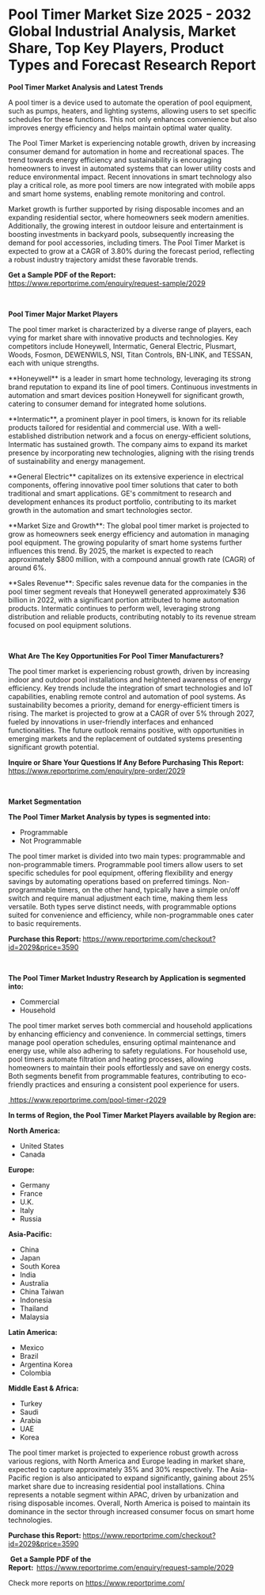 <p><h1>Pool Timer Market Size 2025 - 2032 Global Industrial Analysis, Market Share, Top Key Players, Product Types and Forecast Research Report</h1></p><p><strong>Pool Timer Market Analysis and Latest Trends</strong></p>
<p><p>A pool timer is a device used to automate the operation of pool equipment, such as pumps, heaters, and lighting systems, allowing users to set specific schedules for these functions. This not only enhances convenience but also improves energy efficiency and helps maintain optimal water quality.</p><p>The Pool Timer Market is experiencing notable growth, driven by increasing consumer demand for automation in home and recreational spaces. The trend towards energy efficiency and sustainability is encouraging homeowners to invest in automated systems that can lower utility costs and reduce environmental impact. Recent innovations in smart technology also play a critical role, as more pool timers are now integrated with mobile apps and smart home systems, enabling remote monitoring and control.</p><p>Market growth is further supported by rising disposable incomes and an expanding residential sector, where homeowners seek modern amenities. Additionally, the growing interest in outdoor leisure and entertainment is boosting investments in backyard pools, subsequently increasing the demand for pool accessories, including timers. The Pool Timer Market is expected to grow at a CAGR of 3.80% during the forecast period, reflecting a robust industry trajectory amidst these favorable trends.</p></p>
<p><strong>Get a Sample PDF of the Report:&nbsp;</strong> <a href="https://www.reportprime.com/enquiry/request-sample/2029?utm_campaign=2799&utm_medium=2&utm_source=Github&utm_content=ia&utm_term=18032025&utm_id=pool-timer">https://www.reportprime.com/enquiry/request-sample/2029</a></p>
<p>&nbsp;</p>
<p><strong>Pool Timer Major Market Players</strong></p>
<p><p>The pool timer market is characterized by a diverse range of players, each vying for market share with innovative products and technologies. Key competitors include Honeywell, Intermatic, General Electric, Plusmart, Woods, Fosmon, DEWENWILS, NSI, Titan Controls, BN-LINK, and TESSAN, each with unique strengths.</p><p>**Honeywell** is a leader in smart home technology, leveraging its strong brand reputation to expand its line of pool timers. Continuous investments in automation and smart devices position Honeywell for significant growth, catering to consumer demand for integrated home solutions.</p><p>**Intermatic**, a prominent player in pool timers, is known for its reliable products tailored for residential and commercial use. With a well-established distribution network and a focus on energy-efficient solutions, Intermatic has sustained growth. The company aims to expand its market presence by incorporating new technologies, aligning with the rising trends of sustainability and energy management.</p><p>**General Electric** capitalizes on its extensive experience in electrical components, offering innovative pool timer solutions that cater to both traditional and smart applications. GE's commitment to research and development enhances its product portfolio, contributing to its market growth in the automation and smart technologies sector.</p><p>**Market Size and Growth**: The global pool timer market is projected to grow as homeowners seek energy efficiency and automation in managing pool equipment. The growing popularity of smart home systems further influences this trend. By 2025, the market is expected to reach approximately $800 million, with a compound annual growth rate (CAGR) of around 6%.</p><p>**Sales Revenue**: Specific sales revenue data for the companies in the pool timer segment reveals that Honeywell generated approximately $36 billion in 2022, with a significant portion attributed to home automation products. Intermatic continues to perform well, leveraging strong distribution and reliable products, contributing notably to its revenue stream focused on pool equipment solutions.</p></p>
<p>&nbsp;</p>
<p><strong>What Are The Key Opportunities For Pool Timer Manufacturers?</strong></p>
<p><p>The pool timer market is experiencing robust growth, driven by increasing indoor and outdoor pool installations and heightened awareness of energy efficiency. Key trends include the integration of smart technologies and IoT capabilities, enabling remote control and automation of pool systems. As sustainability becomes a priority, demand for energy-efficient timers is rising. The market is projected to grow at a CAGR of over 5% through 2027, fueled by innovations in user-friendly interfaces and enhanced functionalities. The future outlook remains positive, with opportunities in emerging markets and the replacement of outdated systems presenting significant growth potential.</p></p>
<p><strong>Inquire or Share Your Questions If Any Before Purchasing This Report:</strong> <a href="https://www.reportprime.com/enquiry/pre-order/2029?utm_campaign=2799&utm_medium=2&utm_source=Github&utm_content=ia&utm_term=18032025&utm_id=pool-timer">https://www.reportprime.com/enquiry/pre-order/2029</a></p>
<p>&nbsp;</p>
<p><strong>Market Segmentation</strong></p>
<p><strong>The Pool Timer Market Analysis by types is segmented into:</strong></p>
<p><ul><li>Programmable</li><li>Not Programmable</li></ul></p>
<p><p>The pool timer market is divided into two main types: programmable and non-programmable timers. Programmable pool timers allow users to set specific schedules for pool equipment, offering flexibility and energy savings by automating operations based on preferred timings. Non-programmable timers, on the other hand, typically have a simple on/off switch and require manual adjustment each time, making them less versatile. Both types serve distinct needs, with programmable options suited for convenience and efficiency, while non-programmable ones cater to basic requirements.</p></p>
<p><strong>Purchase this Report:&nbsp;</strong><a href="https://www.reportprime.com/checkout?id=2029&price=3590&utm_campaign=2799&utm_medium=2&utm_source=Github&utm_content=ia&utm_term=18032025&utm_id=pool-timer">https://www.reportprime.com/checkout?id=2029&price=3590</a></p>
<p>&nbsp;</p>
<p><strong>The Pool Timer Market Industry Research by Application is segmented into:</strong></p>
<p><ul><li>Commercial</li><li>Household</li></ul></p>
<p><p>The pool timer market serves both commercial and household applications by enhancing efficiency and convenience. In commercial settings, timers manage pool operation schedules, ensuring optimal maintenance and energy use, while also adhering to safety regulations. For household use, pool timers automate filtration and heating processes, allowing homeowners to maintain their pools effortlessly and save on energy costs. Both segments benefit from programmable features, contributing to eco-friendly practices and ensuring a consistent pool experience for users.</p></p>
<p><a href="https://www.reportprime.com/pool-timer-r2029?utm_campaign=2799&utm_medium=2&utm_source=Github&utm_content=ia&utm_term=18032025&utm_id=pool-timer">&nbsp;https://www.reportprime.com/pool-timer-r2029</a></p>
<p><strong>In terms of Region, the Pool Timer Market Players available by Region are:</strong></p>
<p>
    <p> <strong> North America: </strong>
        <ul>
            <li>United States</li>
            <li>Canada</li>
        </ul>
        </p> 
    <p> <strong> Europe: </strong>
        <ul>
            <li>Germany</li>
            <li>France</li>
            <li>U.K.</li>
            <li>Italy</li>
            <li>Russia</li>
        </ul>
        </p> 
    <p> <strong> Asia-Pacific: </strong>
        <ul>
            <li>China</li>
            <li>Japan</li>
            <li>South Korea</li>
            <li>India</li>
            <li>Australia</li>
            <li>China Taiwan</li>
            <li>Indonesia</li>
            <li>Thailand</li>
            <li>Malaysia</li>
        </ul>
        </p> 
    <p> <strong> Latin America: </strong>
        <ul>
            <li>Mexico</li>
            <li>Brazil</li>
            <li>Argentina Korea</li>
            <li>Colombia</li>
        </ul>
        </p> 
    <p> <strong> Middle East & Africa: </strong>
        <ul>
            <li>Turkey</li>
            <li>Saudi</li>
            <li>Arabia</li>
            <li>UAE</li>
            <li>Korea</li>
        </ul>
    </p>
    </p>
<p><p>The pool timer market is projected to experience robust growth across various regions, with North America and Europe leading in market share, expected to capture approximately 35% and 30% respectively. The Asia-Pacific region is also anticipated to expand significantly, gaining about 25% market share due to increasing residential pool installations. China represents a notable segment within APAC, driven by urbanization and rising disposable incomes. Overall, North America is poised to maintain its dominance in the sector through increased consumer focus on smart home technologies.</p></p>
<p><strong>Purchase this Report: </strong><a href="https://www.reportprime.com/checkout?id=2029&price=3590&utm_campaign=2799&utm_medium=2&utm_source=Github&utm_content=ia&utm_term=18032025&utm_id=pool-timer">https://www.reportprime.com/checkout?id=2029&price=3590</a></p>
<p>&nbsp;<strong>Get a Sample PDF of the Report:&nbsp;&nbsp;</strong><a href="https://www.reportprime.com/enquiry/request-sample/2029?utm_campaign=2799&utm_medium=2&utm_source=Github&utm_content=ia&utm_term=18032025&utm_id=pool-timer">https://www.reportprime.com/enquiry/request-sample/2029</a></p>
<p><strong></strong></p>
<p>Check more reports on <a href="https://www.reportprime.com/?utm_campaign=2799&utm_medium=2&utm_source=Github&utm_content=ia&utm_term=18032025&utm_id=pool-timer">https://www.reportprime.com/</a></p>